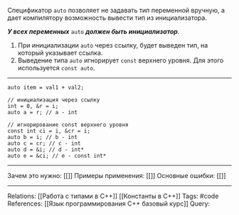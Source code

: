 Спецификатор `auto` позволяет не задавать тип переменной вручную, а дает компилятору возможность вывести тип из инициализатора. 

***У всех переменных*** `auto` ***должен быть инициализатор***. 

1. При инициализации `auto` через ссылку, будет выведен тип, на который указывает ссылка. 
2. Выведение типа `auto` игнорирует `const` верхнего уровня. Для этого используется `const auto`. 

___
```
auto item = val1 + val2; 

// инициализация через ссылку
int = 0, &r = i;
auto a = r; // a - int

// игнорирование const верхнего уровня
const int ci = i, &cr = i;
auto b = i; // b - int
auto c = cr; // c - int
auto d = &i; // d - int*
auto e = &ci; // e - const int*

```
___
Зачем это нужно: [[]] 
Примеры применения: [[]] 
Основные ошибки: [[]]
___
Relations: [[Работа с типами в C++]] [[Константы в C++]] 
Tags: #code
References: [[Язык программирования C++ базовый курс]] 
Query: 